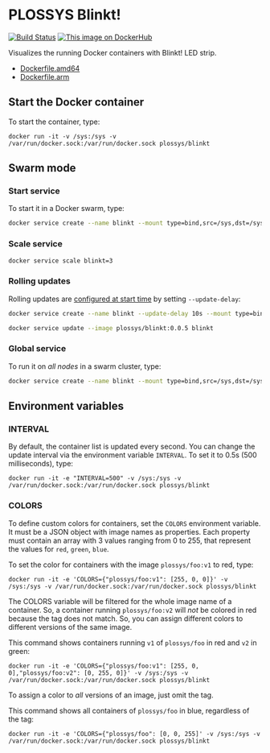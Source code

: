 # PLOSSYS Blinkt!

[![Build Status](https://travis-ci.org/plossys/blinkt.svg?branch=master)](https://travis-ci.org/plossys/blinkt)
[![This image on DockerHub](https://img.shields.io/docker/pulls/plossys/blinkt.svg)](https://hub.docker.com/r/plossys/blinkt/)

Visualizes the running Docker containers with Blinkt! LED strip.

- [Dockerfile.amd64](https://github.com/plossys/blinkt/blob/master/Dockerfile.amd64)
- [Dockerfile.arm](https://github.com/plossys/blinkt/blob/master/Dockerfile.arm)

## Start the Docker container

To start the container, type:

```
docker run -it -v /sys:/sys -v /var/run/docker.sock:/var/run/docker.sock plossys/blinkt
```

## Swarm mode

### Start service

To start it in a Docker swarm, type:

```bash
docker service create --name blinkt --mount type=bind,src=/sys,dst=/sys --mount=type=bind,src=/var/run/docker.sock,dst=/var/run/docker.sock plossys/blinkt:0.0.3
```

### Scale service

```bash
docker service scale blinkt=3
```

### Rolling updates

Rolling updates are [configured at start time](https://docs.docker.com/engine/swarm/swarm-tutorial/rolling-update/) by setting `--update-delay`:

```bash
docker service create --name blinkt --update-delay 10s --mount type=bind,src=/sys,dst=/sys --mount=type=bind,src=/var/run/docker.sock,dst=/var/run/docker.sock plossys/blinkt:0.0.3
```

```bash
docker service update --image plossys/blinkt:0.0.5 blinkt
```

### Global service

To run it on *all nodes* in a swarm cluster, type:

```bash
docker service create --name blinkt --mount type=bind,src=/sys,dst=/sys --mount=type=bind,src=/var/run/docker.sock,dst=/var/run/docker.sock --mode global plossys/blinkt:0.0.3
```

## Environment variables

### INTERVAL

By default, the container list is updated every second. You can change the update interval via the environment variable `INTERVAL`. To set it to 0.5s (500 milliseconds), type:

```
docker run -it -e "INTERVAL=500" -v /sys:/sys -v /var/run/docker.sock:/var/run/docker.sock plossys/blinkt
```

### COLORS

To define custom colors for containers, set the `COLORS` environment variable. It must be a JSON object with image names as properties. Each property must contain an array with 3 values ranging from 0 to 255, that represent the values for `red`, `green`, `blue`.

To set the color for containers with the image `plossys/foo:v1` to red, type:

```
docker run -it -e 'COLORS={"plossys/foo:v1": [255, 0, 0]}' -v /sys:/sys -v /var/run/docker.sock:/var/run/docker.sock plossys/blinkt
```

The COLORS variable will be filtered for the whole image name of a container. So, a container running `plossys/foo:v2` will *not* be colored in red because the tag does not match. So, you can assign different colors to different versions of the same image.

This command shows containers running `v1` of `plossys/foo` in red and `v2` in green:

```
docker run -it -e 'COLORS={"plossys/foo:v1": [255, 0, 0],"plossys/foo:v2": [0, 255, 0]}' -v /sys:/sys -v /var/run/docker.sock:/var/run/docker.sock plossys/blinkt
```

To assign a color to *all* versions of an image, just omit the tag.

This command shows all containers of `plossys/foo` in blue, regardless of the tag:

```
docker run -it -e 'COLORS={"plossys/foo": [0, 0, 255]' -v /sys:/sys -v /var/run/docker.sock:/var/run/docker.sock plossys/blinkt
```
